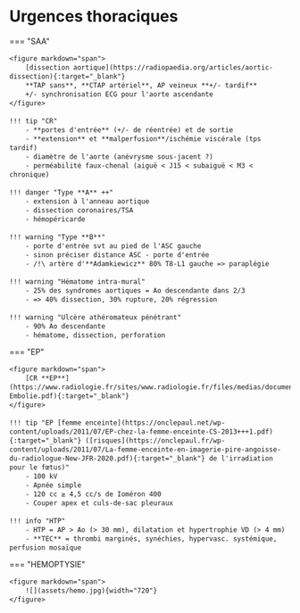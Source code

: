 # Urgences thoraciques

=== "SAA"

    <figure markdown="span">
        [dissection aortique](https://radiopaedia.org/articles/aortic-dissection){:target="_blank"}  
        **TAP sans**, **CTAP artériel**, AP veineux **+/- tardif**  
        +/- synchronisation ECG pour l'aorte ascendante
    </figure>

    !!! tip "CR"
        - **portes d'entrée** (+/- de réentrée) et de sortie
        - **extension** et **malperfusion**/ischémie viscérale (tps tardif)
        - diamètre de l'aorte (anévrysme sous-jacent ?)
        - perméabilité faux-chenal (aiguë < J15 < subaiguë < M3 < chronique)

    !!! danger "Type **A** ++"
        - extension à l'anneau aortique
        - dissection coronaires/TSA
        - hémopéricarde

    !!! warning "Type **B**"
        - porte d'entrée svt au pied de l'ASC gauche
        - sinon préciser distance ASC - porte d'entrée
        - /!\ artère d'**Adamkiewicz** 80% T8-L1 gauche => paraplégie

    !!! warning "Hématome intra-mural"
        - 25% des syndromes aortiques = Ao descendante dans 2/3
        - => 40% dissection, 30% rupture, 20% régression

    !!! warning "Ulcère athéromateux pénétrant"
        - 90% Ao descendante
        - hématome, dissection, perforation


=== "EP"

    <figure markdown="span">
        [CR **EP**](https://www.radiologie.fr/sites/www.radiologie.fr/files/medias/documents/CR-Embolie.pdf){:target="_blank"}
    </figure>

    !!! tip "EP [femme enceinte](https://onclepaul.net/wp-content/uploads/2011/07/EP-chez-la-femme-enceinte-CS-2013+++1.pdf){:target="_blank"} ([risques](https://onclepaul.fr/wp-content/uploads/2011/07/La-femme-enceinte-en-imagerie-pire-angoisse-du-radiologue-New-JFR-2020.pdf){:target="_blank"} de l'irradiation pour le fœtus)"
        - 100 kV
        - Apnée simple
        - 120 cc ≥ 4,5 cc/s de Ioméron 400
        - Couper apex et culs-de-sac pleuraux

    !!! info "HTP"
        - HTP = AP > Ao (> 30 mm), dilatation et hypertrophie VD (> 4 mm)
        - **TEC** = thrombi marginés, synéchies, hypervasc. systémique, perfusion mosaïque


=== "HEMOPTYSIE"

    <figure markdown="span">
        ![](assets/hemo.jpg){width="720"}
    </figure>